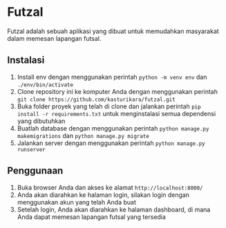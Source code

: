 # Futzal

Futzal adalah sebuah aplikasi yang dibuat untuk memudahkan masyarakat dalam memesan lapangan futsal.

## Instalasi

1. Install env dengan menggunakan perintah `python -m venv env` dan `./env/bin/activate`
2. Clone repository ini ke komputer Anda dengan menggunakan perintah `git clone https://github.com/kasturikara/futzal.git`
3. Buka folder proyek yang telah di clone dan jalankan perintah `pip install -r requirements.txt` untuk menginstalasi semua dependensi yang dibutuhkan
4. Buatlah database dengan menggunakan perintah `python manage.py makemigrations` dan `python manage.py migrate`
5. Jalankan server dengan menggunakan perintah `python manage.py runserver`

## Penggunaan

1. Buka browser Anda dan akses ke alamat `http://localhost:8000/`
2. Anda akan diarahkan ke halaman login, silakan login dengan menggunakan akun yang telah Anda buat
3. Setelah login, Anda akan diarahkan ke halaman dashboard, di mana Anda dapat memesan lapangan futsal yang tersedia


